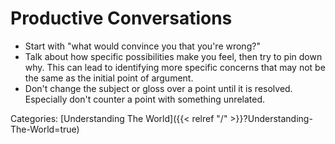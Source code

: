 # Productive Conversations

 - Start with "what would convince you that you're wrong?"
 - Talk about how specific possibilities make you feel, then try to pin down
   why.  This can lead to identifying more specific concerns that may not be
   the same as the initial point of argument.
 - Don't change the subject or gloss over a point until it is 
   resolved.  Especially don't counter a point with something unrelated.










Categories: [Understanding The World]({{< relref "/" >}}?Understanding-The-World=true)